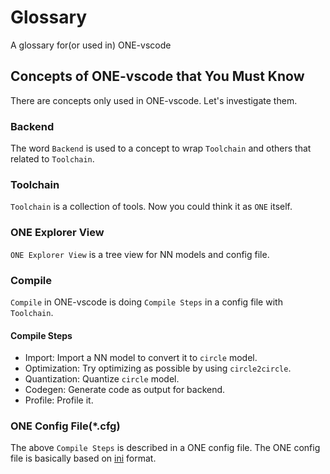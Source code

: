 # Glossary

A glossary for(or used in) ONE-vscode

## Concepts of ONE-vscode that You Must Know

There are concepts only used in ONE-vscode. Let's investigate them.

### Backend

The word `Backend` is used to a concept to wrap `Toolchain` and others that related to `Toolchain`.

### Toolchain

`Toolchain` is a collection of tools. Now you could think it as `ONE` itself.

### ONE Explorer View

`ONE Explorer View` is a tree view for NN models and config file.

### Compile

`Compile` in ONE-vscode is doing `Compile Steps` in a config file with `Toolchain`.

#### Compile Steps

- Import: Import a NN model to convert it to `circle` model.
- Optimization: Try optimizing as possible by using `circle2circle`.
- Quantization: Quantize `circle` model.
- Codegen: Generate code as output for backend.
- Profile: Profile it.

### ONE Config File(*.cfg)

The above `Compile Steps` is described in a ONE config file. The ONE config file is basically based on [ini](https://en.wikipedia.org/wiki/INI_file) format.

